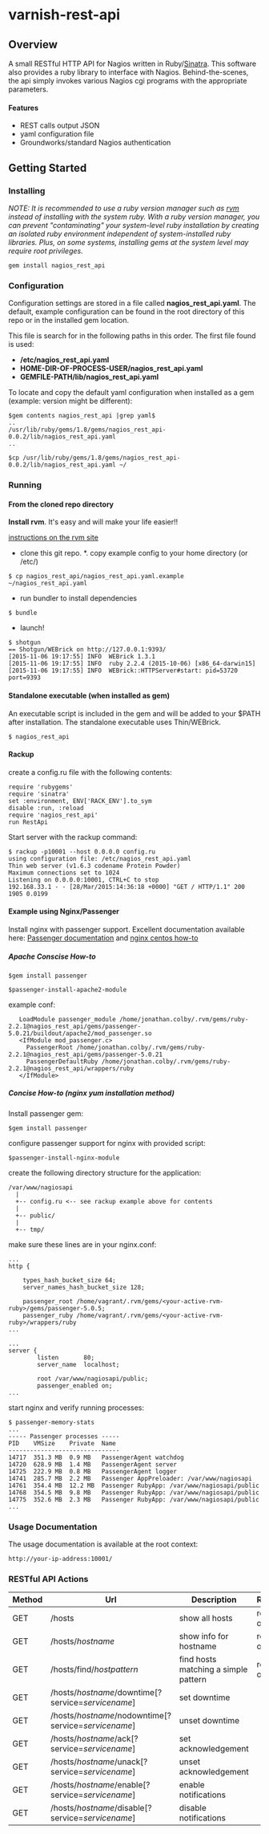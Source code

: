 # varnish-rest-api

## Overview

A small RESTful HTTP API for Nagios written in Ruby/[Sinatra](<http://www.sinatrarb.com/intro.html>).  This software also provides a ruby library to interface with Nagios.  Behind-the-scenes, the api simply invokes various Nagios cgi programs with the appropriate parameters.

#### Features

* REST calls output JSON 
* yaml configuration file
* Groundworks/standard Nagios authentication


## Getting Started

### Installing

*NOTE: It is recommended to use a ruby version manager such as [rvm](<https://rvm.io/>) instead of installing with the system ruby. With a ruby version manager, you can prevent "contaminating" your system-level ruby installation by creating an isolated ruby environment independent of system-installed ruby libraries. Plus, on some systems, installing gems at the system level may require root privileges.*

```
gem install nagios_rest_api
```

### Configuration

Configuration settings are stored in a file called **nagios_rest_api.yaml**. The default, example configuration can be found in the root directory of this repo or in the installed gem location.

This file is search for in the following paths in this order.  The first file found is used:

* **/etc/nagios_rest_api.yaml**
* **HOME-DIR-OF-PROCESS-USER/nagios_rest_api.yaml**
* **GEMFILE-PATH/lib/nagios_rest_api.yaml**

To locate and copy the default yaml configuration when installed as a gem (example: version might be different):

```
$gem contents nagios_rest_api |grep yaml$
..
/usr/lib/ruby/gems/1.8/gems/nagios_rest_api-0.0.2/lib/nagios_rest_api.yaml
..

$cp /usr/lib/ruby/gems/1.8/gems/nagios_rest_api-0.0.2/lib/nagios_rest_api.yaml ~/

```

### Running

#### From the cloned repo directory

**Install rvm**.  It's easy and will make your life easier!!

[instructions on the rvm site](<https://rvm.io/>) 

* clone this git repo.
*. copy example config to your home directory (or /etc/)

```
$ cp nagios_rest_api/nagios_rest_api.yaml.example ~/nagios_rest_api.yaml
```

* run bundler to install dependencies

```
$ bundle
```
* launch!

```
$ shotgun
== Shotgun/WEBrick on http://127.0.0.1:9393/
[2015-11-06 19:17:55] INFO  WEBrick 1.3.1
[2015-11-06 19:17:55] INFO  ruby 2.2.4 (2015-10-06) [x86_64-darwin15]
[2015-11-06 19:17:55] INFO  WEBrick::HTTPServer#start: pid=53720 port=9393
```



#### Standalone executable (when installed as gem)

An executable script is included in the gem and will be added to your $PATH after installation. The standalone executable uses Thin/WEBrick.

```
$ nagios_rest_api

```

#### Rackup

create a config.ru file with the following contents:

```
require 'rubygems'
require 'sinatra'
set :environment, ENV['RACK_ENV'].to_sym
disable :run, :reload
require 'nagios_rest_api'
run RestApi
```

Start server with the rackup command:

```
$ rackup -p10001 --host 0.0.0.0 config.ru
using configuration file: /etc/nagios_rest_api.yaml
Thin web server (v1.6.3 codename Protein Powder)
Maximum connections set to 1024
Listening on 0.0.0.0:10001, CTRL+C to stop
192.168.33.1 - - [28/Mar/2015:14:36:18 +0000] "GET / HTTP/1.1" 200 1905 0.0199
```
#### Example using Nginx/Passenger

Install nginx with passenger support.  Excellent documentation available here: [Passenger documentation](<https://www.phusionpassenger.com/documentation/Users%20guide%20Nginx.html#bundler_support>) and [nginx centos how-to](<https://www.digitalocean.com/community/tutorials/how-to-compile-nginx-from-source-on-a-centos-6-4-x64-vps>)


##### Apache Conscise How-to 

```
$gem install passenger
```

```
$passenger-install-apache2-module
```
example conf:

```
   LoadModule passenger_module /home/jonathan.colby/.rvm/gems/ruby-2.2.1@nagios_rest_api/gems/passenger-5.0.21/buildout/apache2/mod_passenger.so
   <IfModule mod_passenger.c>
     PassengerRoot /home/jonathan.colby/.rvm/gems/ruby-2.2.1@nagios_rest_api/gems/passenger-5.0.21
     PassengerDefaultRuby /home/jonathan.colby/.rvm/gems/ruby-2.2.1@nagios_rest_api/wrappers/ruby
   </IfModule>
```
##### Concise How-to (nginx yum installation method)

Install passenger gem:

```
$gem install passenger
```

configure passenger support for nginx with provided script:

```
$passenger-install-nginx-module
```

create the following directory structure for the application:

```
/var/www/nagiosapi
  |
  +-- config.ru <-- see rackup example above for contents
  |
  +-- public/
  |
  +-- tmp/
```

make sure these lines are in your nginx.conf:

```
...
http {

    types_hash_bucket_size 64;
    server_names_hash_bucket_size 128;

    passenger_root /home/vagrant/.rvm/gems/<your-active-rvm-ruby>/gems/passenger-5.0.5;
    passenger_ruby /home/vagrant/.rvm/gems/<your-active-rvm-ruby>/wrappers/ruby
...

...
server {
        listen       80;
        server_name  localhost;

        root /var/www/nagiosapi/public;
        passenger_enabled on;        
...        
```

start nginx and verify running processes:

```
$ passenger-memory-stats
...
----- Passenger processes -----
PID    VMSize    Private  Name
-------------------------------
14717  351.3 MB  0.9 MB   PassengerAgent watchdog
14720  628.9 MB  1.4 MB   PassengerAgent server
14725  222.9 MB  0.8 MB   PassengerAgent logger
14741  285.7 MB  2.2 MB   Passenger AppPreloader: /var/www/nagiosapi
14761  354.4 MB  12.2 MB  Passenger RubyApp: /var/www/nagiosapi/public
14768  354.5 MB  9.8 MB   Passenger RubyApp: /var/www/nagiosapi/public
14775  352.6 MB  2.3 MB   Passenger RubyApp: /var/www/nagiosapi/public
...
```

### Usage Documentation
The usage documentation is available at the root context:

```
http://your-ip-address:10001/
```


### RESTful API Actions
 


| Method  | Url | Description | Remarks | 
|------|------|------|------|
| GET | /hosts   | show all hosts | read-only |
| GET | /hosts/*hostname*   | show info for hostname | read-only |
| GET | /hosts/find/*hostpattern* | find hosts matching a simple pattern  | read-only | 
| GET | /hosts/*hostname*/downtime[?service=*servicename*] | set downtime | |
| GET | /hosts/*hostname*/nodowntime[?service=*servicename*] | unset downtime | |
| GET | /hosts/*hostname*/ack[?service=*servicename*] | set acknowledgement | |
| GET | /hosts/*hostname*/unack[?service=*servicename*] | unset acknowledgement | |
| GET | /hosts/*hostname*/enable[?service=*servicename*] | enable notifications | |
| GET | /hosts/*hostname*/disable[?service=*servicename*] | disable notifications | |

